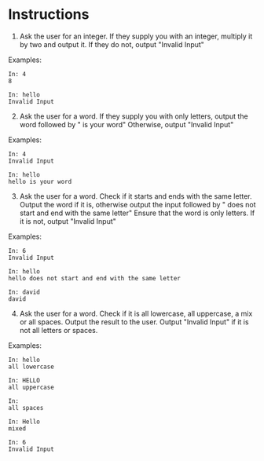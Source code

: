 # Instructions  

1.  Ask the user for an integer.  If they supply you with an integer, multiply it by two and output it.  If they do not, output "Invalid Input"

Examples:

```
In: 4
8
```

```
In: hello
Invalid Input
```

2. Ask the user for a word.  If they supply you with only letters, output the word followed by " is your word"  Otherwise, output "Invalid Input"

Examples:

```
In: 4
Invalid Input
```

```
In: hello
hello is your word
```

3. Ask the user for a word.  Check if it starts and ends with the same letter. Output the word if it is, otherwise output the input followed by " does not start and end with the same letter"  Ensure that the word is only letters.  If it is not, output "Invalid Input"

Examples:

```
In: 6
Invalid Input
```

```
In: hello
hello does not start and end with the same letter
```

```
In: david
david
```

4. Ask the user for a word.  Check if it is all lowercase, all uppercase, a mix or all spaces.  Output the result to the user.  Output "Invalid Input" if it is not all letters or spaces.

Examples:

```
In: hello
all lowercase
```

```
In: HELLO
all uppercase
```

```
In:     
all spaces
```

```
In: Hello
mixed
```

```
In: 6
Invalid Input
```
